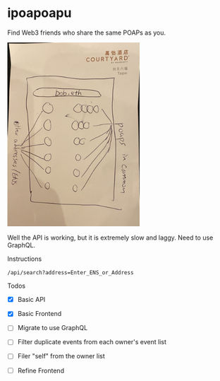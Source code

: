 # ipoapoapu 

Find Web3 friends who share the same POAPs as you.

<img src="./assets/frontend.jpeg" width="300"/>

Well the API is working, but it is extremely slow and laggy. Need to use GraphQL. 


Instructions 

```
/api/search?address=Enter_ENS_or_Address
```



Todos 
- [x] Basic API
- [x] Basic Frontend
- [ ] Migrate to use GraphQL
- [ ] Filter duplicate events from each owner's event list
- [ ] Filer "self" from the owner list
- [ ] Refine Frontend

